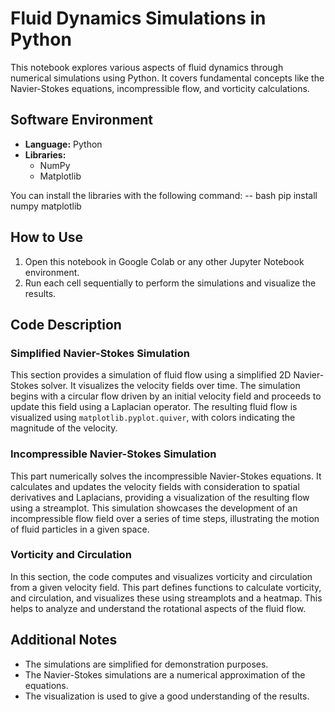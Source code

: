 # Fluid Dynamics Simulations in Python

This notebook explores various aspects of fluid dynamics through numerical simulations using Python. It covers fundamental concepts like the Navier-Stokes equations, incompressible flow, and vorticity calculations.

## Software Environment
*   **Language:** Python
*   **Libraries:**
    *   NumPy
    *   Matplotlib

You can install the libraries with the following command:
    -- bash pip install numpy matplotlib
    
## How to Use

1.  Open this notebook in Google Colab or any other Jupyter Notebook environment.
2.  Run each cell sequentially to perform the simulations and visualize the results.

## Code Description

### Simplified Navier-Stokes Simulation

This section provides a simulation of fluid flow using a simplified 2D Navier-Stokes solver. It visualizes the velocity fields over time. The simulation begins with a circular flow driven by an initial velocity field and proceeds to update this field using a Laplacian operator. The resulting fluid flow is visualized using `matplotlib.pyplot.quiver`, with colors indicating the magnitude of the velocity.

### Incompressible Navier-Stokes Simulation

This part numerically solves the incompressible Navier-Stokes equations. It calculates and updates the velocity fields with consideration to spatial derivatives and Laplacians, providing a visualization of the resulting flow using a streamplot. This simulation showcases the development of an incompressible flow field over a series of time steps, illustrating the motion of fluid particles in a given space.

### Vorticity and Circulation

In this section, the code computes and visualizes vorticity and circulation from a given velocity field. This part defines functions to calculate vorticity, and circulation, and visualizes these using streamplots and a heatmap. This helps to analyze and understand the rotational aspects of the fluid flow.

## Additional Notes

*   The simulations are simplified for demonstration purposes.
*   The Navier-Stokes simulations are a numerical approximation of the equations.
*   The visualization is used to give a good understanding of the results.